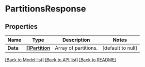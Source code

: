 # PartitionsResponse

## Properties
Name | Type | Description | Notes
------------ | ------------- | ------------- | -------------
**Data** | [**[]Partition**](Partition.md) | Array of partitions. | [default to null]

[[Back to Model list]](../README.md#documentation-for-models) [[Back to API list]](../README.md#documentation-for-api-endpoints) [[Back to README]](../README.md)

